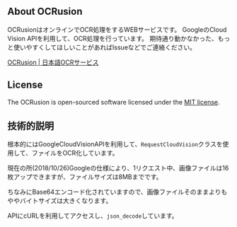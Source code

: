 
## About OCRusion
OCRusionはオンラインでOCR処理をするWEBサービスです。
GoogleのCloud Vision APIを利用して、OCR処理を行っています。
期待通り動かなかった、もっと使いやすくしてほしいことがあればIssueなどでご連絡ください。

[OCRusion | 日本語OCRサービス](https://ocrusion.my-portfolio.site/)

## License

The OCRusion is open-sourced software licensed under the [MIT license](https://opensource.org/licenses/MIT).

## 技術的説明
根本的にはGoogleCloudVisionAPIを利用して、`RequestCloudVision`クラスを使用して、ファイルをOCR化しています。

現在の所(2018/10/26)Googleの仕様により、1リクエスト中、画像ファイルは16枚アップできますが、ファイルサイズは8MBまでです。

ちなみにBase64エンコード化されていますので、画像ファイルそのままよりもややバイトサイズは大きくなります。

APIにcURLを利用してアクセスし、`json_decode`しています。





